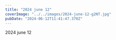 ```yaml
---
title: "2024 june 12"
coverImage: "../../images/2024-june-12-g2NT.jpg"
pubDate: "2024-06-12T11:41:47.370Z"
---
```


2024 june 12
